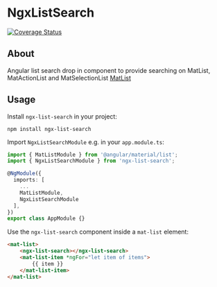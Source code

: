 # NgxListSearch

[![Coverage Status](https://coveralls.io/repos/github/Airizom/ngx-list-search/badge.svg?branch=feature/TestCoverageBadgeAndPipeline)](https://coveralls.io/github/Airizom/ngx-list-search?branch=feature/TestCoverageBadgeAndPipeline)

## About
Angular list search drop in component to provide searching on MatList, MatActionList and MatSelectionList [MatList](https://material.angular.io/components/list/overview)

## Usage
Install `ngx-list-search` in your project:
```
npm install ngx-list-search
```

Import `NgxListSearchModule` e.g. in your `app.module.ts`:
```typescript
import { MatListModule } from '@angular/material/list';
import { NgxListSearchModule } from 'ngx-list-search';

@NgModule({
  imports: [
    ...
    MatListModule,
    NgxListSearchModule
  ],
})
export class AppModule {}
```

Use the `ngx-list-search` component inside a `mat-list` element:
```html
<mat-list>
    <ngx-list-search></ngx-list-search>
    <mat-list-item *ngFor="let item of items">
        {{ item }}
    </mat-list-item>
</mat-list>
```
